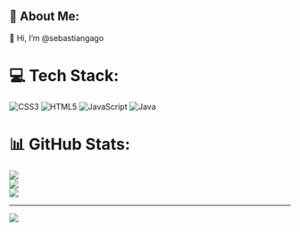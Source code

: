 ## 💫 About Me:
👋 Hi, I’m @sebastiangago<br>


# 💻 Tech Stack:
![CSS3](https://img.shields.io/badge/css3-%231572B6.svg?style=for-the-badge&logo=css3&logoColor=white) ![HTML5](https://img.shields.io/badge/html5-%23E34F26.svg?style=for-the-badge&logo=html5&logoColor=white) ![JavaScript](https://img.shields.io/badge/javascript-%23323330.svg?style=for-the-badge&logo=javascript&logoColor=%23F7DF1E) ![Java](https://img.shields.io/badge/java-%23ED8B00.svg?style=for-the-badge&logo=openjdk&logoColor=white)
# 📊 GitHub Stats:
![](https://github-readme-stats.vercel.app/api?username=sebastiangago&theme=dark&hide_border=true&include_all_commits=true&count_private=false)<br/>
![](https://github-readme-streak-stats.herokuapp.com/?user=sebastiangago&theme=dark&hide_border=true)<br/>
![](https://github-readme-stats.vercel.app/api/top-langs/?username=sebastiangago&theme=dark&hide_border=true&include_all_commits=true&count_private=false&layout=compact)

---
[![](https://visitcount.itsvg.in/api?id=sebastiangago&icon=2&color=0)](https://visitcount.itsvg.in)

<!-- Proudly created with GPRM ( https://gprm.itsvg.in ) -->

<!-- Proudly created with GPRM ( https://gprm.itsvg.in ) -->

<!---
sebastiangago/sebastiangago is a ✨ special ✨ repository because its `README.md` (this file) appears on your GitHub profile.
You can click the Preview link to take a look at your changes.
--->
